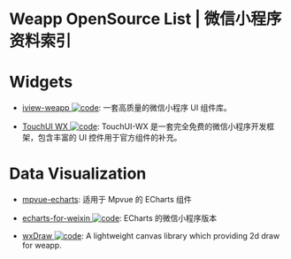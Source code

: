 # Weapp OpenSource List | 微信小程序资料索引

# Widgets

- [iview-weapp ![code](https://shorturl.at/dlxyK)](https://github.com/TalkingData/iview-weapp): 一套高质量的微信小程序 UI 组件库。

- [TouchUI WX ![code](https://shorturl.at/dlxyK)](https://github.com/uileader/touchuiwx): TouchUI-WX 是一套完全免费的微信小程序开发框架，包含丰富的 UI 控件用于官方组件的补充。

# Data Visualization

- [mpvue-echarts](https://github.com/F-loat/mpvue-echarts): 适用于 Mpvue 的 ECharts 组件

- [echarts-for-weixin ![code](https://shorturl.at/dlxyK)](https://github.com/ecomfe/echarts-for-weixin): ECharts 的微信小程序版本

- [wxDraw ![code](https://shorturl.at/dlxyK)](https://github.com/bobiscool/wxDraw): A lightweight canvas library which providing 2d draw for weapp.
